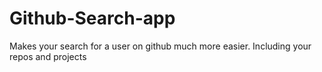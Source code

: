 # Github-Search-app
Makes your search for a user on github much more easier. Including your repos and projects
